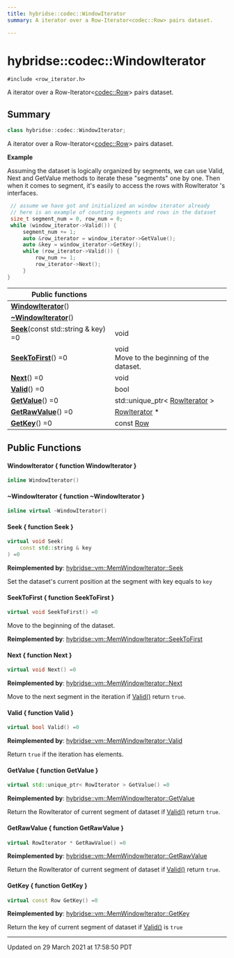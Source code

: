 ```yaml
---
title: hybridse::codec::WindowIterator
summary: A iterator over a Row-Iterator<codec::Row> pairs dataset. 

---
```

# hybridse::codec::WindowIterator



`#include <row_iterator.h>`

A iterator over a Row-Iterator<[codec::Row](/hybridse/usage/api/c++/Classes/classhybridse_1_1codec_1_1_row.md)> pairs dataset. 
## Summary

```cpp
class hybridse::codec::WindowIterator;
```
A iterator over a Row-Iterator<[codec::Row](/hybridse/usage/api/c++/Classes/classhybridse_1_1codec_1_1_row.md)> pairs dataset. 

**Example**

Assuming the dataset is logically organized by segments, we can use Valid, Next and GetValue methods to iterate these "segments" one by one. Then when it comes to segment, it's easily to access the rows with RowIterator 's interfaces. 

```cpp
 // assume we have got and initialized an window iterator already
 // here is an example of counting segments and rows in the dataset
 size_t segment_num = 0, row_num = 0;
 while (window_iterator->Valid()) {
     segment_num += 1;
     auto &row_iterator = window_iterator->GetValue();
     auto &key = window_iterator->GetKey();
     while (row_iterator->Valid()) {
         row_num += 1;
         row_iterator->Next();
     }
}
```



|  Public functions|            |
| -------------- | -------------- |
|**[WindowIterator](/hybridse/usage/api/c++/Classes/classhybridse_1_1codec_1_1_window_iterator.md#function-windowiterator)**()|  |
|**[~WindowIterator](/hybridse/usage/api/c++/Classes/classhybridse_1_1codec_1_1_window_iterator.md#function-~windowiterator)**()|  |
|**[Seek](/hybridse/usage/api/c++/Classes/classhybridse_1_1codec_1_1_window_iterator.md#function-seek)**(const std::string & key) =0| void  |
|**[SeekToFirst](/hybridse/usage/api/c++/Classes/classhybridse_1_1codec_1_1_window_iterator.md#function-seektofirst)**() =0| void <br>Move to the beginning of the dataset.  |
|**[Next](/hybridse/usage/api/c++/Classes/classhybridse_1_1codec_1_1_window_iterator.md#function-next)**() =0| void  |
|**[Valid](/hybridse/usage/api/c++/Classes/classhybridse_1_1codec_1_1_window_iterator.md#function-valid)**() =0| bool  |
|**[GetValue](/hybridse/usage/api/c++/Classes/classhybridse_1_1codec_1_1_window_iterator.md#function-getvalue)**() =0| std::unique_ptr< [RowIterator](/hybridse/usage/api/c++/Namespaces/namespacehybridse_1_1codec.md#typedef-rowiterator) >  |
|**[GetRawValue](/hybridse/usage/api/c++/Classes/classhybridse_1_1codec_1_1_window_iterator.md#function-getrawvalue)**() =0| [RowIterator](/hybridse/usage/api/c++/Namespaces/namespacehybridse_1_1codec.md#typedef-rowiterator) *  |
|**[GetKey](/hybridse/usage/api/c++/Classes/classhybridse_1_1codec_1_1_window_iterator.md#function-getkey)**() =0| const [Row](/hybridse/usage/api/c++/Classes/classhybridse_1_1codec_1_1_row.md)  |

## Public Functions

#### WindowIterator { function WindowIterator }

```cpp
inline WindowIterator()
```


#### ~WindowIterator { function ~WindowIterator }

```cpp
inline virtual ~WindowIterator()
```


#### Seek { function Seek }

```cpp
virtual void Seek(
    const std::string & key
) =0
```


**Reimplemented by**: [hybridse::vm::MemWindowIterator::Seek](/hybridse/usage/api/c++/Classes/classhybridse_1_1vm_1_1_mem_window_iterator.md#function-seek)


Set the dataset's current position at the segment with key equals to `key`


#### SeekToFirst { function SeekToFirst }

```cpp
virtual void SeekToFirst() =0
```

Move to the beginning of the dataset. 

**Reimplemented by**: [hybridse::vm::MemWindowIterator::SeekToFirst](/hybridse/usage/api/c++/Classes/classhybridse_1_1vm_1_1_mem_window_iterator.md#function-seektofirst)


#### Next { function Next }

```cpp
virtual void Next() =0
```


**Reimplemented by**: [hybridse::vm::MemWindowIterator::Next](/hybridse/usage/api/c++/Classes/classhybridse_1_1vm_1_1_mem_window_iterator.md#function-next)


Move to the next segment in the iteration if [Valid()](/hybridse/usage/api/c++/Classes/classhybridse_1_1codec_1_1_window_iterator.md#function-valid) return `true`. 


#### Valid { function Valid }

```cpp
virtual bool Valid() =0
```


**Reimplemented by**: [hybridse::vm::MemWindowIterator::Valid](/hybridse/usage/api/c++/Classes/classhybridse_1_1vm_1_1_mem_window_iterator.md#function-valid)


Return `true` if the iteration has elements. 


#### GetValue { function GetValue }

```cpp
virtual std::unique_ptr< RowIterator > GetValue() =0
```


**Reimplemented by**: [hybridse::vm::MemWindowIterator::GetValue](/hybridse/usage/api/c++/Classes/classhybridse_1_1vm_1_1_mem_window_iterator.md#function-getvalue)


Return the RowIterator of current segment of dataset if [Valid()](/hybridse/usage/api/c++/Classes/classhybridse_1_1codec_1_1_window_iterator.md#function-valid) return `true`. 


#### GetRawValue { function GetRawValue }

```cpp
virtual RowIterator * GetRawValue() =0
```


**Reimplemented by**: [hybridse::vm::MemWindowIterator::GetRawValue](/hybridse/usage/api/c++/Classes/classhybridse_1_1vm_1_1_mem_window_iterator.md#function-getrawvalue)


Return the RowIterator of current segment of dataset if [Valid()](/hybridse/usage/api/c++/Classes/classhybridse_1_1codec_1_1_window_iterator.md#function-valid) return `true`. 


#### GetKey { function GetKey }

```cpp
virtual const Row GetKey() =0
```


**Reimplemented by**: [hybridse::vm::MemWindowIterator::GetKey](/hybridse/usage/api/c++/Classes/classhybridse_1_1vm_1_1_mem_window_iterator.md#function-getkey)


Return the key of current segment of dataset if [Valid()](/hybridse/usage/api/c++/Classes/classhybridse_1_1codec_1_1_window_iterator.md#function-valid) is `true`


-------------------------------

Updated on 29 March 2021 at 17:58:50 PDT